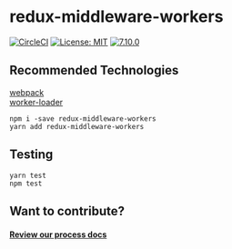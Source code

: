 # redux-middleware-workers

[![CircleCI](https://circleci.com/gh/Natasha08/redux-middleware-workers.svg?style=shield)](https://circleci.com/gh/Natasha08/redux-middleware-workers)
[![License: MIT](https://img.shields.io/badge/License-MIT-blue.svg)](https://opensource.org/licenses/MIT)
[![7.10.0](https://badge.fury.io/js/npm.svg)](https://badge.fury.io/js/npm)

## Recommended Technologies
[webpack](https://github.com/webpack/webpack)  
[worker-loader](https://github.com/webpack-contrib/worker-loader)

`npm i -save redux-middleware-workers`  
`yarn add redux-middleware-workers`

## Testing
`yarn test`  
`npm test`

## Want to contribute?

#### [Review our process docs](./PROCESS.md)
